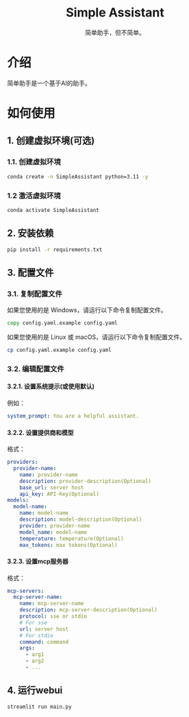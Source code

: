 <h1 align="center">
Simple Assistant
</h1>

<p align="center">
简单助手，但不简单。
</p>

# 介绍

简单助手是一个基于AI的助手。

# 如何使用

## 1. 创建虚拟环境(可选)

### 1.1. 创建虚拟环境

```bash
conda create -n SimpleAssistant python=3.11 -y
```

### 1.2 激活虚拟环境

```bash
conda activate SimpleAssistant
```

## 2. 安装依赖

```bash
pip install -r requirements.txt
```

## 3. 配置文件

### 3.1. 复制配置文件

如果您使用的是 Windows，请运行以下命令复制配置文件。

```bat
copy config.yaml.example config.yaml
```
如果您使用的是 Linux 或 macOS，请运行以下命令复制配置文件。
```bash
cp config.yaml.example config.yaml
```

### 3.2. 编辑配置文件

#### 3.2.1. 设置系统提示(或使用默认)
例如：
```yaml
system_prompt: You are a helpful assistant.
```

#### 3.2.2. 设置提供商和模型
格式：
```yaml
providers:
  provider-name:
    name: provider-name
    description: provider-description(Optional)
    base_url: server host
    api_key: API-Key(Optional)
models:
  model-name:
    name: model-name
    description: model-description(Optional)
    provider: provider-name
    model_name: model-name
    temperature: temperature(Optional)
    max_tokens: max tokens(Optional)
```

#### 3.2.3. 设置mcp服务器
格式：
```yaml
mcp-servers:
  mcp-server-name:
    name: mcp-server-name
    description: mcp-server-description(Optional)
    protocol: sse or stdio
    # For sse
    url: server host
    # For stdio
    command: command
    args:
      - arg1
      - arg2
      - ...
```

## 4. 运行webui

```bash
streamlit run main.py
```